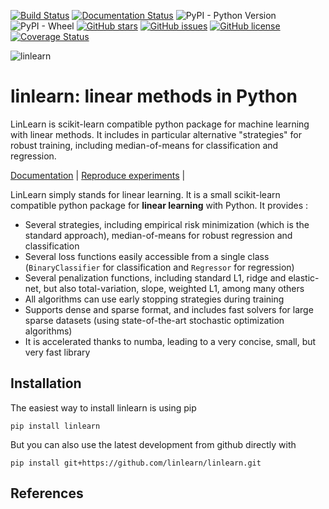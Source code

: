 
[![Build Status](https://travis-ci.com/linlearn/linlearn.svg?branch=master)](https://travis-ci.com/linlearn/linlearn)
[![Documentation Status](https://readthedocs.org/projects/linlearn/badge/?version=latest)](https://linlearn.readthedocs.io/en/latest/?badge=latest)
![PyPI - Python Version](https://img.shields.io/pypi/pyversions/linlearn)
![PyPI - Wheel](https://img.shields.io/pypi/wheel/linlearn)
[![GitHub stars](https://img.shields.io/github/stars/linlearn/linlearn)](https://github.com/linlearn/linlearn/stargazers)
[![GitHub issues](https://img.shields.io/github/issues/linlearn/linlearn)](https://github.com/linlearn/linlearn/issues)
[![GitHub license](https://img.shields.io/github/license/linlearn/linlearn)](https://github.com/linlearn/linlearn/blob/master/LICENSE)
[![Coverage Status](https://coveralls.io/repos/github/linlearn/linlearn/badge.svg?branch=master)](https://coveralls.io/github/linlearn/linlearn?branch=master)

![linlearn](img/linlearn.png)

# linlearn: linear methods in Python

LinLearn is scikit-learn compatible python package for machine learning with linear methods. 
It includes in particular alternative "strategies" for robust training, including median-of-means for classification and regression.

[Documentation](https://linlearn.readthedocs.io) | [Reproduce experiments](https://linlearn.readthedocs.io/en/latest/linlearn.html) |

LinLearn simply stands for linear learning. It is a small scikit-learn compatible python package for **linear learning** 
with Python. It provides :

- Several strategies, including empirical risk minimization (which is the standard approach), 
median-of-means for robust regression and classification
- Several loss functions easily accessible from a single class (`BinaryClassifier` for classification and `Regressor` for regression)
- Several penalization functions, including standard L1, ridge and elastic-net, but also total-variation, slope, weighted L1, among many others
- All algorithms can use early stopping strategies during training
- Supports dense and sparse format, and includes fast solvers for large sparse datasets (using state-of-the-art stochastic optimization algorithms) 
- It is accelerated thanks to numba, leading to a very concise, small, but very fast library
  
## Installation

The easiest way to install linlearn is using pip

    pip install linlearn

But you can also use the latest development from github directly with

    pip install git+https://github.com/linlearn/linlearn.git

## References
